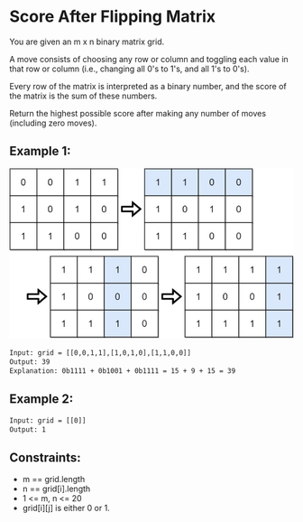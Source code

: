 # Score After Flipping Matrix

You are given an m x n binary matrix grid.

A move consists of choosing any row or column and toggling each value in that row or column (i.e., changing all 0's to 1's, and all 1's to 0's).

Every row of the matrix is interpreted as a binary number, and the score of the matrix is the sum of these numbers.

Return the highest possible score after making any number of moves (including zero moves).

## Example 1:

![Example 1](./images/ex1.png)

```
Input: grid = [[0,0,1,1],[1,0,1,0],[1,1,0,0]]
Output: 39
Explanation: 0b1111 + 0b1001 + 0b1111 = 15 + 9 + 15 = 39
```

## Example 2:

```
Input: grid = [[0]]
Output: 1
```

## Constraints:

- m == grid.length
- n == grid[i].length
- 1 <= m, n <= 20
- grid[i][j] is either 0 or 1.
